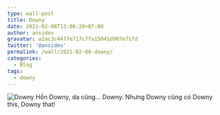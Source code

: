 ```yaml
---
type: wall-post
title: Downy
date: 2021-02-08T13:08:20+07:00
author: ansidev
gravatar: a2ac3c4477e717c7fa15041d907e71fd
twitter: '@ansidev'
permalink: /wall/2021-02-08-downy/
categories:
  - Blog
tags:
  - downy
---
```

<img class="medium-zoom" src="/uploads/2021/02/08/downy.jpg" alt="Downy" />
Hồn Downy, da cũng... Downy.
Nhưng Downy cũng có Downy this, Downy that!
